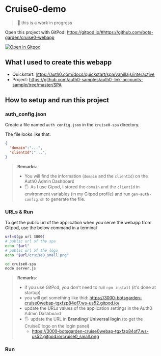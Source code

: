 # Cruise0-demo

> 🚧 this is a work in progress

Open this project with GitPod: https://gitpod.io/#https://github.com/bots-garden/cruise0-webapp

[![Open in Gitpod](https://gitpod.io/button/open-in-gitpod.svg)](https://gitpod.io/#https://github.com/bots-garden/cruise0-webapp)

## What I used to create this webapp

- Quickstart: https://auth0.com/docs/quickstart/spa/vanillajs/interactive
- Project: https://github.com/auth0-samples/auth0-link-accounts-sample/tree/master/SPA

## How to setup and run this project

### auth_config.json

Create a file named `auth_config.json` in the `cruise0-spa` directory.

The file looks like that:

```json
{
  "domain":"...",
  "clientId":"...",
}
```
> **Remarks**:
> - You will find the information (`domain` and the `clientId`) on the Auth0 Admin Dashboard
> - 🖐️ As I use Gipod, I stored the `domain` and the `clientId` in environment variables (in my Gitpod profile) and run `gen-auth-config.sh` to generate the file.


### URLs & Run

To get the public url of the application when you serve the webapp from Gitpod, use the below command in a terminal

```bash
url=$(gp url 3000)
# public url of the spa
echo "$url"
# public url of the logo
echo "$url/cruise0_small.png"
```

```bash
cd cruise0-spa
node server.js
```

> **Remarks**:
> - if you use GitPod, you don't need to run `npm install` (it's done at startup)
> - you will get something like thid: https://3000-botsgarden-cruise0webap-tgxfzp84of7.ws-us52.gitpod.io/
> - update the URLs values of the application settings in the Auth0 Admin Dashboard
> - 🖐️ update the URL in **Branding/ Universal login** (to get the Cruise0 logo on the login panel)
>   - https://3000-botsgarden-cruise0webap-tgxfzp84of7.ws-us52.gitpod.io/cruise0_small.png

### Run
